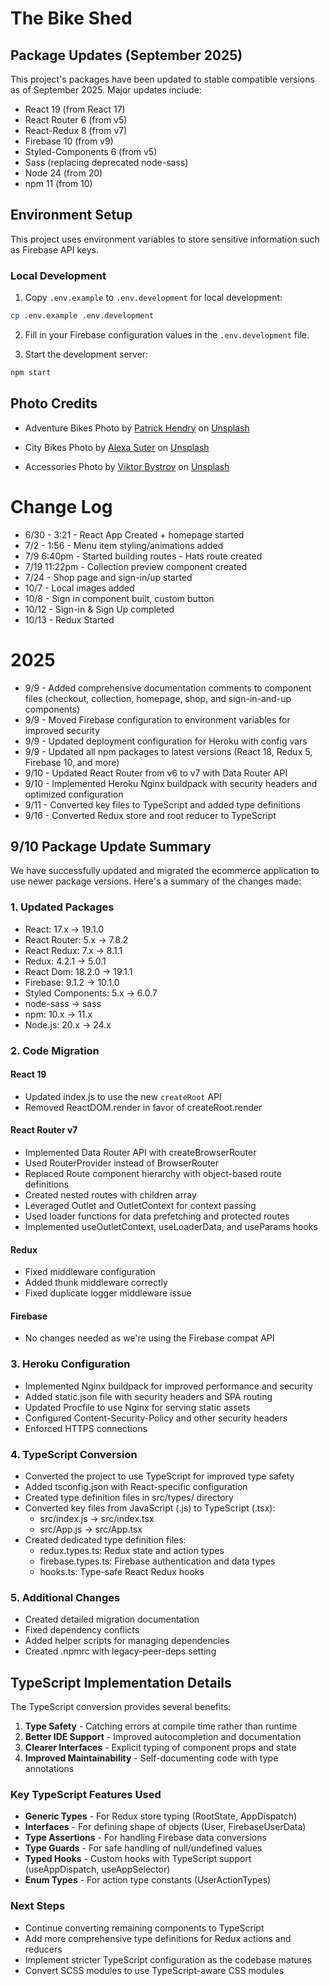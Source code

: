 # The Bike Shed

## Package Updates (September 2025)

This project's packages have been updated to stable compatible versions as of September 2025. Major updates include:

- React 19 (from React 17)
- React Router 6 (from v5)
- React-Redux 8 (from v7)
- Firebase 10 (from v9)
- Styled-Components 6 (from v5)
- Sass (replacing deprecated node-sass)
- Node 24 (from 20)
- npm 11 (from 10)

## Environment Setup

This project uses environment variables to store sensitive information such as Firebase API keys.

### Local Development

1. Copy `.env.example` to `.env.development` for local development:
```bash
cp .env.example .env.development
```

2. Fill in your Firebase configuration values in the `.env.development` file.

3. Start the development server:
```bash
npm start
```

## Photo Credits
- Adventure Bikes Photo by <a href="https://unsplash.com/@worldsbetweenlines?utm_source=unsplash&utm_medium=referral&utm_content=creditCopyText">Patrick Hendry</a> on <a href="https://unsplash.com/s/photos/bikepacking?utm_source=unsplash&utm_medium=referral&utm_content=creditCopyText">Unsplash</a>
  
- City Bikes Photo by <a href="https://unsplash.com/@studiomedia?utm_source=unsplash&utm_medium=referral&utm_content=creditCopyText">Alexa Suter</a> on <a href="https://unsplash.com/s/photos/woman-bicycle?utm_source=unsplash&utm_medium=referral&utm_content=creditCopyText">Unsplash</a>

- Accessories Photo by <a href="https://unsplash.com/@xokvictor?utm_source=unsplash&utm_medium=referral&utm_content=creditCopyText">Viktor Bystrov</a> on <a href="https://unsplash.com/s/photos/bicycle-cap?utm_source=unsplash&utm_medium=referral&utm_content=creditCopyText">Unsplash</a>

# Change Log
- 6/30 - 3:21 - React App Created + homepage started
- 7/2 - 1:56 - Menu item styling/animations added
- 7/9 6:40pm - Started building routes - Hats route created
- 7/19 11:22pm - Collection preview component created
- 7/24 - Shop page and sign-in/up started
- 10/7 - Local images added
- 10/8 - Sign in component built, custom button
- 10/12 - Sign-in & Sign Up completed
- 10/13 - Redux Started

# 2025
- 9/9 - Added comprehensive documentation comments to component files (checkout, collection, homepage, shop, and sign-in-and-up components)
- 9/9 - Moved Firebase configuration to environment variables for improved security
- 9/9 - Updated deployment configuration for Heroku with config vars
- 9/9 - Updated all npm packages to latest versions (React 18, Redux 5, Firebase 10, and more)
- 9/10 - Updated React Router from v6 to v7 with Data Router API
- 9/10 - Implemented Heroku Nginx buildpack with security headers and optimized configuration
- 9/11 - Converted key files to TypeScript and added type definitions
- 9/16 - Converted Redux store and root reducer to TypeScript

## 9/10 Package Update Summary
We have successfully updated and migrated the ecommerce application to use newer package versions. Here's a summary of the changes made:

### 1. Updated Packages

- React: 17.x → 19.1.0
- React Router: 5.x → 7.8.2
- React Redux: 7.x → 8.1.1
- Redux: 4.2.1 → 5.0.1
- React Dom: 18.2.0 → 19.1.1
- Firebase: 9.1.2 → 10.1.0
- Styled Components: 5.x → 6.0.7
- node-sass → sass
- npm: 10.x → 11.x
- Node.js: 20.x → 24.x

### 2. Code Migration

#### React 19
- Updated index.js to use the new `createRoot` API
- Removed ReactDOM.render in favor of createRoot.render

#### React Router v7
- Implemented Data Router API with createBrowserRouter
- Used RouterProvider instead of BrowserRouter
- Replaced Route component hierarchy with object-based route definitions
- Created nested routes with children array
- Leveraged Outlet and OutletContext for context passing
- Used loader functions for data prefetching and protected routes
- Implemented useOutletContext, useLoaderData, and useParams hooks

#### Redux
- Fixed middleware configuration
- Added thunk middleware correctly
- Fixed duplicate logger middleware issue

#### Firebase
- No changes needed as we're using the Firebase compat API

### 3. Heroku Configuration

- Implemented Nginx buildpack for improved performance and security
- Added static.json file with security headers and SPA routing
- Updated Procfile to use Nginx for serving static assets
- Configured Content-Security-Policy and other security headers
- Enforced HTTPS connections

### 4. TypeScript Conversion

- Converted the project to use TypeScript for improved type safety
- Added tsconfig.json with React-specific configuration
- Created type definition files in src/types/ directory
- Converted key files from JavaScript (.js) to TypeScript (.tsx):
  - src/index.js → src/index.tsx
  - src/App.js → src/App.tsx
- Created dedicated type definition files:
  - redux.types.ts: Redux state and action types
  - firebase.types.ts: Firebase authentication and data types
  - hooks.ts: Type-safe React Redux hooks

### 5. Additional Changes

- Created detailed migration documentation
- Fixed dependency conflicts
- Added helper scripts for managing dependencies
- Created .npmrc with legacy-peer-deps setting

## TypeScript Implementation Details

The TypeScript conversion provides several benefits:

1. **Type Safety** - Catching errors at compile time rather than runtime
2. **Better IDE Support** - Improved autocompletion and documentation
3. **Clearer Interfaces** - Explicit typing of component props and state
4. **Improved Maintainability** - Self-documenting code with type annotations

### Key TypeScript Features Used

- **Generic Types** - For Redux store typing (RootState, AppDispatch)
- **Interfaces** - For defining shape of objects (User, FirebaseUserData)
- **Type Assertions** - For handling Firebase data conversions
- **Type Guards** - For safe handling of null/undefined values
- **Typed Hooks** - Custom hooks with TypeScript support (useAppDispatch, useAppSelector)
- **Enum Types** - For action type constants (UserActionTypes)

### Next Steps

- Continue converting remaining components to TypeScript
- Add more comprehensive type definitions for Redux actions and reducers
- Implement stricter TypeScript configuration as the codebase matures
- Convert SCSS modules to use TypeScript-aware CSS modules

